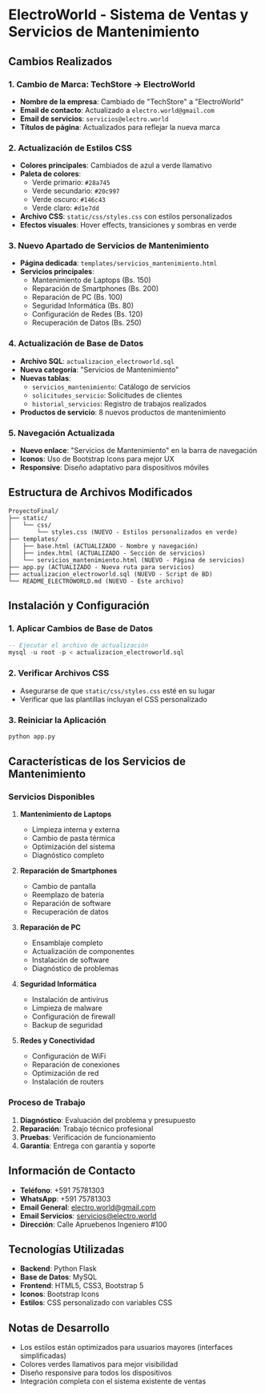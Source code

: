 # ElectroWorld - Sistema de Ventas y Servicios de Mantenimiento

## Cambios Realizados

### 1. Cambio de Marca: TechStore → ElectroWorld
- **Nombre de la empresa**: Cambiado de "TechStore" a "ElectroWorld"
- **Email de contacto**: Actualizado a `electro.world@gmail.com`
- **Email de servicios**: `servicios@electro.world`
- **Títulos de página**: Actualizados para reflejar la nueva marca

### 2. Actualización de Estilos CSS
- **Colores principales**: Cambiados de azul a verde llamativo
- **Paleta de colores**:
  - Verde primario: `#28a745`
  - Verde secundario: `#20c997`
  - Verde oscuro: `#146c43`
  - Verde claro: `#d1e7dd`
- **Archivo CSS**: `static/css/styles.css` con estilos personalizados
- **Efectos visuales**: Hover effects, transiciones y sombras en verde

### 3. Nuevo Apartado de Servicios de Mantenimiento
- **Página dedicada**: `templates/servicios_mantenimiento.html`
- **Servicios principales**:
  - Mantenimiento de Laptops (Bs. 150)
  - Reparación de Smartphones (Bs. 200)
  - Reparación de PC (Bs. 100)
  - Seguridad Informática (Bs. 80)
  - Configuración de Redes (Bs. 120)
  - Recuperación de Datos (Bs. 250)

### 4. Actualización de Base de Datos
- **Archivo SQL**: `actualizacion_electroworld.sql`
- **Nueva categoría**: "Servicios de Mantenimiento"
- **Nuevas tablas**:
  - `servicios_mantenimiento`: Catálogo de servicios
  - `solicitudes_servicio`: Solicitudes de clientes
  - `historial_servicios`: Registro de trabajos realizados
- **Productos de servicio**: 8 nuevos productos de mantenimiento

### 5. Navegación Actualizada
- **Nuevo enlace**: "Servicios de Mantenimiento" en la barra de navegación
- **Iconos**: Uso de Bootstrap Icons para mejor UX
- **Responsive**: Diseño adaptativo para dispositivos móviles

## Estructura de Archivos Modificados

```
ProyectoFinal/
├── static/
│   └── css/
│       └── styles.css (NUEVO - Estilos personalizados en verde)
├── templates/
│   ├── base.html (ACTUALIZADO - Nombre y navegación)
│   ├── index.html (ACTUALIZADO - Sección de servicios)
│   └── servicios_mantenimiento.html (NUEVO - Página de servicios)
├── app.py (ACTUALIZADO - Nueva ruta para servicios)
├── actualizacion_electroworld.sql (NUEVO - Script de BD)
└── README_ELECTROWORLD.md (NUEVO - Este archivo)
```

## Instalación y Configuración

### 1. Aplicar Cambios de Base de Datos
```sql
-- Ejecutar el archivo de actualización
mysql -u root -p < actualizacion_electroworld.sql
```

### 2. Verificar Archivos CSS
- Asegurarse de que `static/css/styles.css` esté en su lugar
- Verificar que las plantillas incluyan el CSS personalizado

### 3. Reiniciar la Aplicación
```bash
python app.py
```

## Características de los Servicios de Mantenimiento

### Servicios Disponibles
1. **Mantenimiento de Laptops**
   - Limpieza interna y externa
   - Cambio de pasta térmica
   - Optimización del sistema
   - Diagnóstico completo

2. **Reparación de Smartphones**
   - Cambio de pantalla
   - Reemplazo de batería
   - Reparación de software
   - Recuperación de datos

3. **Reparación de PC**
   - Ensamblaje completo
   - Actualización de componentes
   - Instalación de software
   - Diagnóstico de problemas

4. **Seguridad Informática**
   - Instalación de antivirus
   - Limpieza de malware
   - Configuración de firewall
   - Backup de seguridad

5. **Redes y Conectividad**
   - Configuración de WiFi
   - Reparación de conexiones
   - Optimización de red
   - Instalación de routers

### Proceso de Trabajo
1. **Diagnóstico**: Evaluación del problema y presupuesto
2. **Reparación**: Trabajo técnico profesional
3. **Pruebas**: Verificación de funcionamiento
4. **Garantía**: Entrega con garantía y soporte

## Información de Contacto

- **Teléfono**: +591 75781303
- **WhatsApp**: +591 75781303
- **Email General**: electro.world@gmail.com
- **Email Servicios**: servicios@electro.world
- **Dirección**: Calle Apruebenos Ingeniero #100

## Tecnologías Utilizadas

- **Backend**: Python Flask
- **Base de Datos**: MySQL
- **Frontend**: HTML5, CSS3, Bootstrap 5
- **Iconos**: Bootstrap Icons
- **Estilos**: CSS personalizado con variables CSS

## Notas de Desarrollo

- Los estilos están optimizados para usuarios mayores (interfaces simplificadas)
- Colores verdes llamativos para mejor visibilidad
- Diseño responsive para todos los dispositivos
- Integración completa con el sistema existente de ventas
